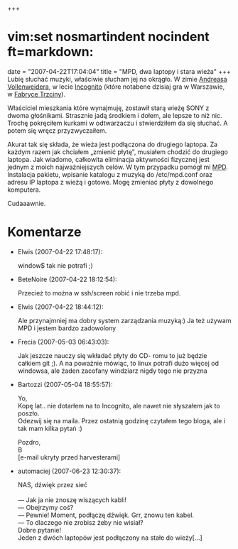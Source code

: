 +++
# vim:set nosmartindent nocindent ft=markdown:
date = "2007-04-22T17:04:04"
title = "MPD, dwa laptopy i stara wieża"
+++
Lubię słuchać muzyki, właściwie słucham jej na okrągło. W zimie [Andreasa
Vollenweidera](http://en.wikipedia.org/wiki/Andreas_Vollenweider), w lecie
[Incognito](http://www.incognito.org.uk/) (które notabene dzisiaj gra w
Warszawie, w [Fabryce Trzciny](http://www.fabrykatrzciny.pl/)).

Właściciel mieszkania które wynajmuję, zostawił starą wieżę SONY z dwoma
głośnikami. Strasznie jadą środkiem i dołem, ale lepsze to niż nic. Trochę
pokręciłem kurkami w odtwarzaczu i stwierdziłem da się słuchać. A potem się
wręcz przyzwyczaiłem.

Akurat tak się składa, że wieża jest podłączona do drugiego laptopa. Za każdym
razem jak chciałem „zmienić płytę”, musiałem chodzić do drugiego laptopa. Jak
wiadomo, całkowita eliminacja aktywności fizycznej jest jednym z moich
najważniejszych celów. W tym przypadku pomógł mi
[MPD](http://www.musicpd.org/). Instalacja pakietu, wpisanie katalogu z muzyką
do /etc/mpd.conf oraz adresu IP laptopa z wieżą i gotowe. Mogę zmieniać płyty
z dowolnego komputera.

Cudaaawnie.

# Komentarze

* Elwis (2007-04-22 17:48:17): <p>window$ tak nie potrafi ;)</p>
* BeteNoire (2007-04-22 18:12:54): <p>Przecież to można w ssh/screen robić i nie
  trzeba mpd.</p>
* Elwis (2007-04-22 18:44:12): <p>Ale przynajmniej ma dobry system zarządzania
  muzyką:) Ja też  używam <span class="caps">MPD</span> i jestem bardzo
  zadowolony</p>
* Frecia (2007-05-03 06:43:03): <p>Jak jeszcze nauczy się wkładać płyty do CD-
  romu to już będzie całkiem git ;). A na poważnie mówiąc, to linux potrafi dużo
  więcej od windowsa, ale żaden zacofany windziarz nigdy tego nie przyzna</p>
* Bartozzi (2007-05-04 18:55:57): <p>Yo,<br />  Kopę lat.. nie dotarłem na to
  Incognito, ale nawet nie słyszałem jak to poszło.<br />  Odezwij się na maila.
  Przez ostatnią godzinę czytałem tego bloga, ale i tak mam kilka pytań :)</p>
  <p>Pozdro,<br />  B<br />  [e-mail ukryty przed harvesterami]</p>
* automaciej (2007-06-23 12:30:37): <p>NAS, dźwięk przez sieć<br /><br />― Jak
  ja nie znoszę wiszących kabli!<br />― Obejrzymy coś?<br />― Pewnie! Moment,
  podłączę dźwięk. Grr, znowu ten kabel.<br />― To dlaczego nie zrobisz żeby nie
  wisiał?<br />Dobre pytanie!<br />Jeden z dwóch laptopów jest podłączony na
  stałe do wieży[...]</p>
